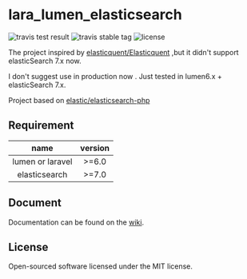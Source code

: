 lara_lumen_elasticsearch
=====
![travis test result](https://travis-ci.org/dishcheng/lara_lumen_elasticsearch.svg?branch=master)
![travis stable tag](https://poser.pugx.org/dishcheng/lara_lumen_elasticsearch/v/stable.svg)
![license](https://poser.pugx.org/dishcheng/lara_lumen_elasticsearch/license.svg])


The project inspired by [elasticquent/Elasticquent](https://github.com/elasticquent/Elasticquent/) ,but it didn't support elasticSearch 7.x now.

I don't suggest use in production now . Just tested in lumen6.x + elasticSearch 7.x.

Project based on [elastic/elasticsearch-php](https://github.com/elastic/elasticsearch-php/tree/7.x)

## Requirement
name |  version
:---:|:---:
lumen or laravel |>=6.0
elasticsearch | >=7.0

## Document
Documentation can be found on the [wiki](https://github.com/dishcheng/lara_lumen_elasticsearch/wiki).

## License
Open-sourced software licensed under the MIT license.